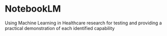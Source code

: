 # NotebookLM
Using Machine Learning in Healthcare research for testing and providing  a practical demonstration of each identified capability
